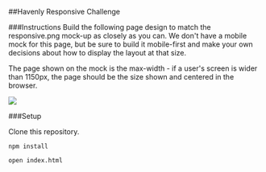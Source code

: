 ##Havenly Responsive Challenge

###Instructions
Build the following page design to match the responsive.png mock-up as closely as you can. We don't have a mobile mock for this page, but be sure to build it mobile-first and make your own decisions about how to display the layout at that size.

The page shown on the mock is the max-width - if a user's screen is wider than 1150px, the page should be the size shown and centered in the browser.

![]('/images/room.png')

###Setup

Clone this repository.

`npm install`

`open index.html`

